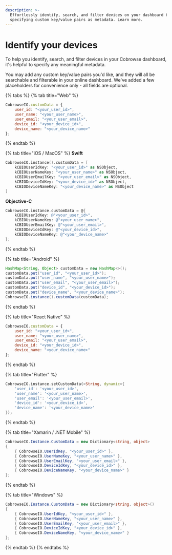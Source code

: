 ```yaml
---
description: >-
  Effortlessly identify, search, and filter devices on your dashboard by
  specifying custom key/value pairs as metadata. Learn more.
---
```


# Identify your devices

To help you identify, search, and filter devices in your Cobrowse dashboard, it's helpful to specify any meaningful metadata.

You may add any custom key/value pairs you'd like, and they will all be searchable and filterable in your online dashboard. We've added a few placeholders for convenience only - all fields are optional.

{% tabs %}
{% tab title="Web" %}
```javascript
CobrowseIO.customData = {
    user_id: "<your_user_id>",
    user_name: "<your_user_name>",
    user_email: "<your_user_email>",
    device_id: "<your_device_id>",
    device_name: "<your_device_name>"
};
```
{% endtab %}

{% tab title="iOS / MacOS" %}
**Swift**

```swift
CobrowseIO.instance().customData = [
    kCBIOUserIdKey: "<your_user_id>" as NSObject,
    kCBIOUserNameKey: "<your_user_name>" as NSObject,
    kCBIOUserEmailKey: "<your_user_email>" as NSObject,
    kCBIODeviceIdKey: "<your_device_id>" as NSObject,
    kCBIODeviceNameKey: "<your_device_name>" as NSObject
]
```

**Objective-C**

```objectivec
CobrowseIO.instance.customData = @{
    kCBIOUserIdKey: @"<your_user_id>",
    kCBIOUserNameKey: @"<your_user_name>",
    kCBIOUserEmailKey: @"<your_user_email>",
    kCBIODeviceIdKey: @"<your_device_id>",
    kCBIODeviceNameKey: @"<your_device_name>"
};
```
{% endtab %}

{% tab title="Android" %}
```java
HashMap<String, Object> customData = new HashMap<>();
customData.put("user_id", "<your_user_id>");
customData.put("user_name", "<your_user_name>");
customData.put("user_email", "<your_user_email>");
customData.put("device_id", "<your_device_id>");
customData.put("device_name", "<your_device_name>");
CobrowseIO.instance().customData(customData);
```
{% endtab %}

{% tab title="React Native" %}
```javascript
CobrowseIO.customData = {
    user_id: "<your_user_id>",
    user_name: "<your_user_name>",
    user_email: "<your_user_email>",
    device_id: "<your_device_id>",
    device_name: "<your_device_name>"
};
```
{% endtab %}

{% tab title="Flutter" %}
```dart
CobrowseIO.instance.setCustomData(<String, dynamic>{
    'user_id': '<your_user_id>',
    'user_name': '<your_user_name>',
    'user_email': '<your_user_email>',
    'device_id': '<your_device_id>',
    'device_name': '<your_device_name>'
});
```
{% endtab %}

{% tab title="Xamarin / .NET Mobile" %}
```csharp
CobrowseIO.Instance.CustomData = new Dictionary<string, object>
{
    { CobrowseIO.UserIdKey, "<your_user_id>" },
    { CobrowseIO.UserNameKey, "<your_user_name>" },
    { CobrowseIO.UserEmailKey, "<your_user_email>" },
    { CobrowseIO.DeviceIdKey, "<your_device_id>" },
    { CobrowseIO.DeviceNameKey, "<your_device_name>" }
};
```
{% endtab %}

{% tab title="Windows" %}
```csharp
CobrowseIO.Instance.CustomData = new Dictionary<string, object>()
{
    { CobrowseIO.UserIdKey, "<your_user_id>" },
    { CobrowseIO.UserNameKey, "<your_user_name>" },
    { CobrowseIO.UserEmailKey, "<your_user_email>" },
    { CobrowseIO.DeviceIdKey, "<your_device_id>" },
    { CobrowseIO.DeviceNameKey, "<your_device_name>" }
};
```
{% endtab %}
{% endtabs %}
